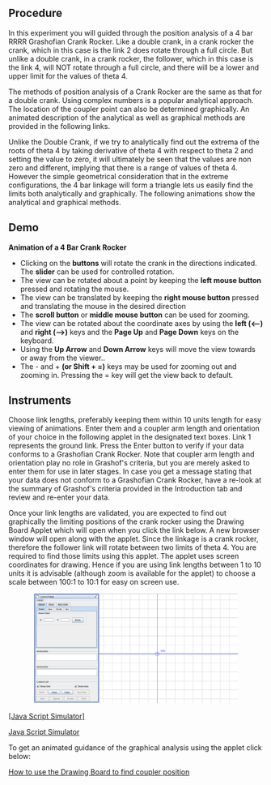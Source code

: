 ## Procedure
In this experiment you will guided through the position analysis of a 4 bar RRRR Grashofian Crank Rocker. Like a double crank, in a crank rocker the crank, which in this case is the link 2 does rotate through a full circle. But unlike a double crank, in a crank rocker, the follower, which in this case is the link 4, will NOT rotate through a full circle, and there will be a lower and upper limit for the values of theta 4.

The methods of position analysis of a Crank Rocker are the same as that for a double crank. Using complex numbers is a popular analytical approach. The location of the coupler point can also be determined graphically. An animated description of the analytical as well as graphical methods are provided in the following links.

Unlike the Double Crank, if we try to analytically find out the extrema of the roots of theta 4 by taking derivative of theta 4 with respect to theta 2 and setting the value to zero, it will ultimately be seen that the values are non zero and different, implying that there is a range of values of theta 4. However the simple geometrical consideration that in the extreme configurations, the 4 bar linkage will form a triangle lets us easily find the limits both analytically and graphically. The following animations show the analytical and graphical methods.

## Demo

**Animation of a 4 Bar Crank Rocker**

- Clicking on the **buttons** will rotate the crank in the directions indicated. The **slider** can be used for controlled rotation.
- The view can be rotated about a point by keeping the **left mouse button** pressed and rotating the mouse.
- The view can be translated by keeping the **right mouse button** pressed and translating the mouse in the desired direction
- The **scroll button** or **middle mouse button** can be used for zooming.
- The view can be rotated about the coordinate axes by using the **left (<--)** and **right (-->)** keys and the **Page Up** and **Page Down** keys on the keyboard.
- Using the **Up Arrow** and **Down Arrow** keys will move the view towards or away from the viewer..
- The - and + **(or Shift + =)** keys may be used for zooming out and zooming in.
Pressing the = key will get the view back to default.

## Instruments
Choose link lengths, preferably keeping them within 10 units length for easy viewing of animations. Enter them and a coupler arm length and orientation of your choice in the following applet in the designated text boxes. Link 1 represents the ground link. Press the Enter button to verify if your data conforms to a Grashofian Crank Rocker. Note that coupler arm length and orientation play no role in Grashof's criteria, but you are merely asked to enter them for use in later stages. In case you get a message stating that your data does not conform to a Grashofian Crank Rocker, have a re-look at the summary of Grashof's criteria provided in the Introduction tab and review and re-enter your data.

Once your link lengths are validated, you are expected to find out graphically the limiting positions of the crank rocker using the Drawing Board Applet which will open when you click the link below. A new browser window will open along with the applet. Since the linkage is a crank rocker, therefore the follower link will rotate between two limits of theta 4. You are required to find those limits using this applet. The applet uses screen coordinates for drawing. Hence if you are using link lengths between 1 to 10 units it is advisable (although zoom is available for the applet) to choose a scale between 100:1 to 10:1 for easy on screen use.

<div align="center">
<img src="images/drawing-board.png" width="80%">
</div>

<a href="/drawing-board-js/drawing-board.html" target="_blank">[Java Script Simulator]</a>

[Java Script Simulator](drawing-board-js/drawing-board.html)

To get an animated guidance of the graphical analysis using the applet click below:

[How to use the Drawing Board to find coupler position](drawing-board-demo.html)

